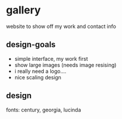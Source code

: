 gallery
=======

website to show off my work and contact info

design-goals
------------

- simple interface, my work first
- show large images (needs image resising)
- i really need a logo....
- nice scaling design


design
------

fonts: century, georgia, lucinda